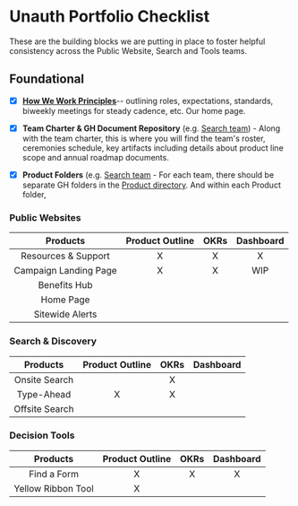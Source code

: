 # Unauth Portfolio Checklist

These are the building blocks we are putting in place to foster helpful consistency across the Public Website, Search and Tools teams.

## Foundational

- [X] **[How We Work Principles](https://github.com/department-of-veterans-affairs/va.gov-team/tree/master/products/public-websites/how-we-work)**-- outlining roles, expectations, standards, biweekly meetings for steady cadence, etc.  Our home page.
- [X] **Team Charter & GH Document Repository** (e.g. [Search team](https://github.com/department-of-veterans-affairs/va.gov-team/tree/master/teams/vsa/teams/search-discovery)) - Along with the team charter, this is where you will find the team's roster, ceremonies schedule, key artifacts including details about product line scope and annual roadmap documents.
- [X] **Product Folders** (e.g. [Search team](https://github.com/department-of-veterans-affairs/va.gov-team/tree/master/teams/vsa/teams/search-discovery) - For each team, there should be separate GH folders in the [Product directory](https://github.com/department-of-veterans-affairs/va.gov-team/tree/master/products).  And within each Product folder, 


### Public Websites

| Products             | Product Outline | OKRs | Dashboard | 
|:--:|:--:|:--:|:--:|
|Resources & Support   |  X   |   X  |   X  |              
|Campaign Landing Page |  X  |   X   |    WIP  |              
|Benefits Hub          | |   |      |      |              
|Home Page             |     |      |      | 
|Sitewide Alerts       |     |      |      |

### Search & Discovery

| Products             | Product Outline | OKRs | Dashboard |
|:--:|:--:|:--:|:--:|
|Onsite Search         |    |  X   |      |
|Type-Ahead            |  X |  X   |      |           
|Offsite Search        |    |      |      |

### Decision Tools

| Products | Product Outline | OKRs | Dashboard |
|:--:|:--:|:--:|:--:|
|Find a Form           |  X |  X  | X  |
|Yellow Ribbon Tool    |  X  |    |   |           

